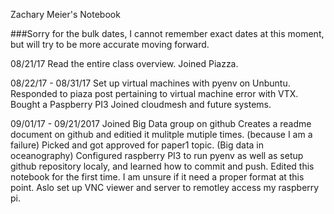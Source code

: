 Zachary Meier's Notebook

###Sorry for the bulk dates, I cannot remember exact dates at this moment, but will try to be more accurate moving forward.

08/21/17 
Read the entire class overview. Joined Piazza.

08/22/17 - 08/31/17
Set up virtual machines with pyenv on Unbuntu.
Responded to piaza post pertaining to virtual machine error with VTX.
Bought a Paspberry PI3
Joined cloudmesh and future systems.

09/01/17 - 09/21/2017
Joined Big Data group on github
Creates a readme document on github and editied it mulitple mutiple times. (because I am a failure)
Picked and got approved for paper1 topic.   (Big data in oceanography)
Configured raspberry PI3 to run pyenv as well as setup github repository localy, and learned how to commit and push.
Edited this notebook for the first time.  I am unsure if it need a proper format at this point.
Aslo set up VNC viewer and server to remotley access my raspberry pi.




